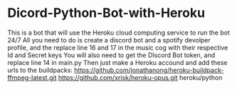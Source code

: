 # Dicord-Python-Bot-with-Heroku
This is a bot that will use the Heroku cloud computing service to run the bot 24/7
All you need to do is create a discord bot and a spotify devolper profile, and the replace  line 16 and 17 in the music cog with their respective Id and Secret keys
You will also need to get the DIscord Bot token, and replace line 14 in main.py
Then just make a Heroku accound and add these urls to the buildpacks:
https://github.com/jonathanong/heroku-buildpack-ffmpeg-latest.git
https://github.com/xrisk/heroku-opus.git
heroku/python
